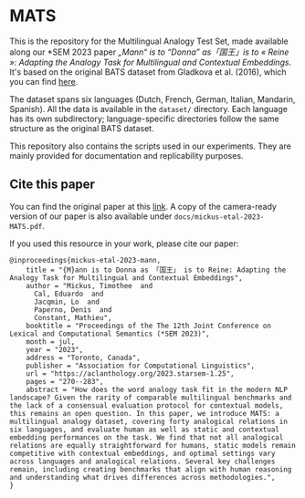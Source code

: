 # MATS

This is the repository for the Multilingual Analogy Test Set, made available along our *SEM 2023 paper _„Mann“ is to “Donna” as「国王」is to « Reine »: Adapting the Analogy Task for Multilingual and Contextual Embeddings_. It's based on the original BATS dataset from Gladkova et al. (2016), which you can find [here](https://vecto.space/projects/BATS/).

The dataset spans six languages (Dutch, French, German, Italian, Mandarin, Spanish). All the data is available in the `dataset/` directory. Each language has its own subdirectory; language-specific directories follow the same structure as the original BATS dataset.

This repository also contains the scripts used in our experiments. They are mainly provided for documentation and replicability purposes.

## Cite this paper

You can find the original paper at this [link](https://aclanthology.org/2023.starsem-1.25/).
A copy of the camera-ready version of our paper is also available under `docs/mickus-etal-2023-MATS.pdf`.

If you used this resource in your work, please cite our paper:
```
@inproceedings{mickus-etal-2023-mann,
    title = "{M}ann is to Donna as 「国王」 is to Reine: Adapting the Analogy Task for Multilingual and Contextual Embeddings",
    author = "Mickus, Timothee  and
      Cal, Eduardo  and
      Jacqmin, Lo  and
      Paperno, Denis  and
      Constant, Mathieu",
    booktitle = "Proceedings of the The 12th Joint Conference on Lexical and Computational Semantics (*SEM 2023)",
    month = jul,
    year = "2023",
    address = "Toronto, Canada",
    publisher = "Association for Computational Linguistics",
    url = "https://aclanthology.org/2023.starsem-1.25",
    pages = "270--283",
    abstract = "How does the word analogy task fit in the modern NLP landscape? Given the rarity of comparable multilingual benchmarks and the lack of a consensual evaluation protocol for contextual models, this remains an open question. In this paper, we introduce MATS: a multilingual analogy dataset, covering forty analogical relations in six languages, and evaluate human as well as static and contextual embedding performances on the task. We find that not all analogical relations are equally straightforward for humans, static models remain competitive with contextual embeddings, and optimal settings vary across languages and analogical relations. Several key challenges remain, including creating benchmarks that align with human reasoning and understanding what drives differences across methodologies.",
}
```
